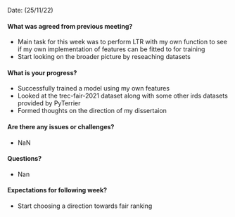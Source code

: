 Date: (25/11/22)

#### What was agreed from previous meeting?

* Main task for this week was to perform LTR with my own function to see if my own implementation of features can be fitted to for training 
* Start looking on the broader picture by reseaching datasets

#### What is your progress?

* Successfully trained a model using my own features
* Looked at the trec-fair-2021 dataset along with some other irds datasets provided by PyTerrier
* Formed thoughts on the direction of my dissertaion

#### Are there any issues or challenges?

* NaN

#### Questions?

* Nan

#### Expectations for following week?

* Start choosing a direction towards fair ranking